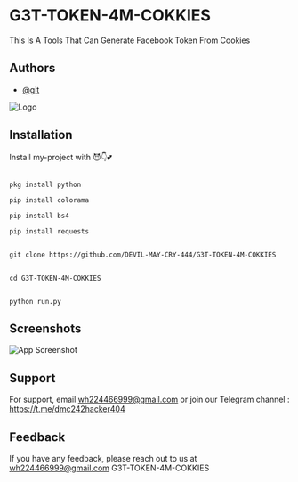 
# G3T-TOKEN-4M-COKKIES

This Is A Tools That Can Generate Facebook Token From Cookies 


## Authors

- [@git](https://www.github.com/DEVIL-MAY-CRY-444)


![Logo](https://firebasestorage.googleapis.com/v0/b/testing-766a5.appspot.com/o/storage%2Fdata%2FScreenshot_2023-05-12-15-34-12.png?alt=media&token=748e071d-9edf-4cdf-8852-0ac02801bb12)


## Installation

Install my-project with 😈👇💕

```

pkg install python

pip install colorama

pip install bs4

pip install requests


git clone https://github.com/DEVIL-MAY-CRY-444/G3T-TOKEN-4M-COKKIES


cd G3T-TOKEN-4M-COKKIES


python run.py
```
    
## Screenshots

![App Screenshot](https://firebasestorage.googleapis.com/v0/b/testing-766a5.appspot.com/o/storage%2Fdata%2FScreenshot_2023-05-14-19-22-33.png?alt=media&token=6c0b6777-23f6-4139-bbc7-cbfa16e83fcc)


## Support

For support, email wh224466999@gmail.com or join our Telegram channel : https://t.me/dmc242hacker404


## Feedback

If you have any feedback, please reach out to us at wh224466999@gmail.com
 G3T-TOKEN-4M-COKKIES
